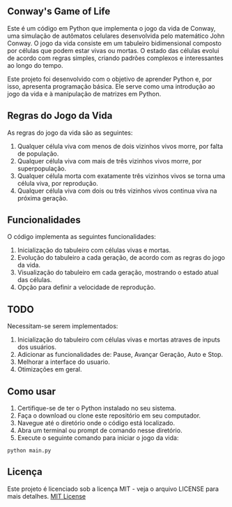 ## Conway's Game of Life

Este é um código em Python que implementa o jogo da vida de Conway, uma simulação de autômatos celulares desenvolvida pelo matemático John Conway. O jogo da vida consiste em um tabuleiro bidimensional composto por células que podem estar vivas ou mortas. O estado das células evolui de acordo com regras simples, criando padrões complexos e interessantes ao longo do tempo.

Este projeto foi desenvolvido com o objetivo de aprender Python e, por isso, apresenta programação básica. Ele serve como uma introdução ao jogo da vida e à manipulação de matrizes em Python.



## Regras do Jogo da Vida

As regras do jogo da vida são as seguintes:

1. Qualquer célula viva com menos de dois vizinhos vivos morre, por falta de população.
2. Qualquer célula viva com mais de três vizinhos vivos morre, por superpopulação.
3. Qualquer célula morta com exatamente três vizinhos vivos se torna uma célula viva, por reprodução.
4. Qualquer célula viva com dois ou três vizinhos vivos continua viva na próxima geração.

## Funcionalidades

O código implementa as seguintes funcionalidades:

1. Inicialização do tabuleiro com células vivas e mortas.
2. Evolução do tabuleiro a cada geração, de acordo com as regras do jogo da vida.
3. Visualização do tabuleiro em cada geração, mostrando o estado atual das células.
4. Opção para definir a velocidade de reprodução.

## TODO

Necessitam-se serem implementados:

1. Inicialização do tabuleiro com células vivas e mortas atraves de inputs dos usuários.
2. Adicionar as funcionalidades de: Pause, Avançar Geração, Auto e Stop.
3. Melhorar a interface do usuario.
4. Otimizações em geral.

## Como usar

1. Certifique-se de ter o Python instalado no seu sistema.
2. Faça o download ou clone este repositório em seu computador.
3. Navegue até o diretório onde o código está localizado.
4. Abra um terminal ou prompt de comando nesse diretório.
5. Execute o seguinte comando para iniciar o jogo da vida:

```
python main.py
```

## Licença
Este projeto é licenciado sob a licença MIT - veja o arquivo LICENSE para mais detalhes.
[MIT License](./LICENSE)

